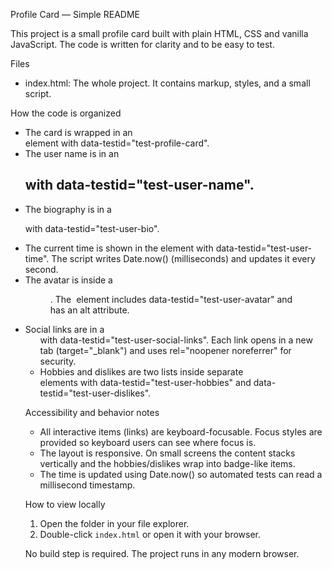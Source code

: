 Profile Card — Simple README

This project is a small profile card built with plain HTML, CSS and vanilla JavaScript. The code is written for clarity and to be easy to test.

Files
- index.html: The whole project. It contains markup, styles, and a small script.

How the code is organized
- The card is wrapped in an <article> element with data-testid="test-profile-card".
- The user name is in an <h2> with data-testid="test-user-name".
- The biography is in a <p> with data-testid="test-user-bio".
- The current time is shown in the element with data-testid="test-user-time". The script writes Date.now() (milliseconds) and updates it every second.
- The avatar is inside a <figure>. The <img> element includes data-testid="test-user-avatar" and has an alt attribute.
- Social links are in a <ul> with data-testid="test-user-social-links". Each link opens in a new tab (target="_blank") and uses rel="noopener noreferrer" for security.
- Hobbies and dislikes are two lists inside separate <section> elements with data-testid="test-user-hobbies" and data-testid="test-user-dislikes".

Accessibility and behavior notes
- All interactive items (links) are keyboard-focusable. Focus styles are provided so keyboard users can see where focus is.
- The layout is responsive. On small screens the content stacks vertically and the hobbies/dislikes wrap into badge-like items.
- The time is updated using Date.now() so automated tests can read a millisecond timestamp.

How to view locally
1. Open the folder in your file explorer.
2. Double-click `index.html` or open it with your browser.

No build step is required. The project runs in any modern browser.
